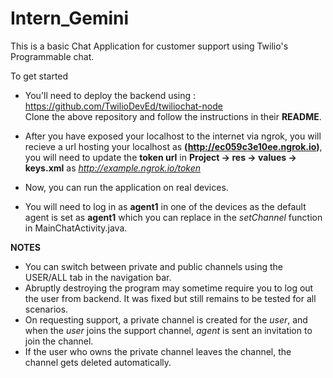 # Intern_Gemini
This is a basic Chat Application for customer support using Twilio's Programmable chat.

To get started
- You'll need to deploy the backend using : https://github.com/TwilioDevEd/twiliochat-node \
Clone the above repository and follow the instructions in their **README**.

- After you have exposed your localhost to the internet via ngrok, you will recieve a url hosting your localhost as **(http://ec059c3e10ee.ngrok.io)**, you will need to update the **token url** in **Project -> res -> values -> keys.xml** as _http://example.ngrok.io/token_

- Now, you can run the application on real devices.

- You will need to log in as **agent1** in one of the devices as the default agent is set as **agent1** which you can replace in the _setChannel_ function in MainChatActivity.java.


**NOTES**
- You can switch between private and public channels using the USER/ALL tab in the navigation bar.
- Abruptly destroying the program may sometime require you to log out the user from backend. It was fixed but still remains to be tested for all scenarios.
- On requesting support, a private channel is created for the _user_, and when the _user_ joins the support channel, _agent_ is sent an invitation to join the channel.
- If the user who owns the private channel leaves the channel, the channel gets deleted automatically.
